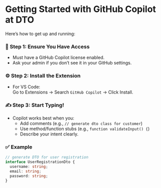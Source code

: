 # Getting Started with GitHub Copilot at DTO

Here’s how to get up and running:

### 🔐 Step 1: Ensure You Have Access
- Must have a GitHub Copilot license enabled.
- Ask your admin if you don’t see it in your GitHub settings.

### ⚙️ Step 2: Install the Extension
- For VS Code:  
  Go to Extensions → Search `GitHub Copilot` → Click Install.

### ✍️ Step 3: Start Typing!
- Copilot works best when you:
  - Add comments (e.g., `// generate dto class for customer`)
  - Use method/function stubs (e.g., `function validateInput() {`)
  - Describe your intent clearly.

### ✅ Example
```typescript
// generate DTO for user registration
interface UserRegistrationDto {
  username: string;
  email: string;
  password: string;
}
```
